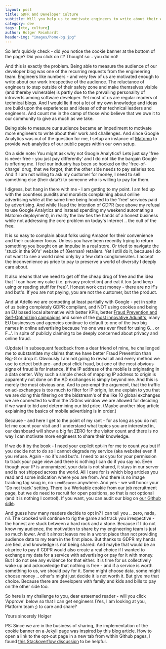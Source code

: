 ```yaml
---
layout: post
title: GDPR and Developer Culture
subtitle: Will you help us to motivate engineers to write about their work?
category: dev
tags: [cto, culture]
author: Holger Reinhardt
header-img: "images/home-bg.jpg"
---
```


So let's quickly check - did you notice the cookie banner at the bottom of the page? Did you click on it? Thought so .. you did not! 

And this is exactly the problem. Being able to measure the audience of our developer blog was one of the recurring requests from the engineering team. Engineers like numbers - and very few of us are motivated enough to write about our work irrespective of the audience. The reluctance of engineers to step outside of their safety zone and make themselves visible (and thereby vulnerable) is partly due to the prevailing personality of introverts among software developer. Yet most of us are regular readers of technical blogs. And I would lie if not a lot of my own knowledge and ideas are build upon the experiences and ideas of other technical leaders and engineers. And count me in the camp of those who believe that we owe it to our community to give as much as we take.

Being able to measure our audience became an impediment to motivate more engineers to write about their work and challenges. And since Google Analytics was out of the question for me, I setup an instance of [Matomo](https://matomo.org) to provide web analytics of our public pages within our own setup. 

On a side note: You might ask why not Google Analytics? Lets just say 'free is never free - you just pay differently' and I do not like the bargain Google is offering me. I feel our industry has been so hooked on the 'free-of-charge' drug, that we forgot, that the other side needs to pay salaries too. And if I am not willing to ask my customer for money, I need to sell something else (their data?) to someone who is willing to pay for them. 

I digress, but hang in there with me - I am getting to my point. I am fed up with the countless pundits and moralists complaining about online advertising while at the same time being hooked to the 'free' services paid by advertising. And while I laud the intention of GDPR (see above my refusal to use Google Analytics and instead spending my weekend automating a Matomo deployment), in reality the law ties the hands of a honest business while not addressing the core problem on today's Internet .. the cult of the free. 

It is so easy to complain about folks using Amazon for their convenience and their customer focus. Unless you have been recently trying to return something you bought on an impulse in a real store. Or tried to navigate the 'stuck in the 90's' website of (German) retailers. Yet I still do it, because I do not want to see a world ruled only by a few data conglomerates. I accept the inconvenience as price to pay to preserve a world of diversity I deeply care about.

It also means that we need to get off the cheap drug of free and the idea that 'I can have my cake (i.e. privacy protection) and eat it too (and keep using or reading stuff for free)'. Honest work cost money - there are no if's and but's. If you are not paying, you are not the customer, but the product.

And at Adello we are competing at least partially with Google - yet in spite of us being completely GDPR compliant, and NOT using cookies and being an EU based local alternative with better KPIs, better [Fraud Prevention and Self-Optimizing campaigns](https://www.adello.com/products/our-products/) and some of the [most innovative Adunit's](https://www.adello.com/products/creative-gallery/), many EU businesses and agencies continue to default to one of the two big names in online advertising because 'no one was ever fired for using G... or F...'. In spite of publicly claiming to be deeply concerned about privacy and online fraud.

(Update) In subsequent feedback from a dear friend of mine, he challenged me to substantiate my claims that we have better Fraud Prevention than Big-G or drop it. Obviously I am not going to reveal all and every method we use to detect both pre- and post click fraud, but one of the most obvious signs of fraud is for instance, if the IP address of the mobile is originating in a data center. Why such a simple check of mapping IP address to origin is apparently not done on the AD exchanges is simply beyond me. And this is merely the most obvious one. And to pre-empt the argument, that the traffic on ad-exchanges is too much to filter for IP origin, let me explain to you that we are doing this filtering on the bidstream's of the like 10 global exchanges we are connected to within the 250ms window we are allowed for deciding if we want to bid and determining our bid price. (Maybe another blog article explaining the basics of mobile advertising is in order.)

Because - and here I get to the point of my rant - for as long as you do not let me count your visit and I understand what topics you are interested in, our dashboard will show a big fat ZERO for the visitor count and there is no way I can motivate more engineers to share their knowledge. 

If we do it by the book - I need your explicit opt-in for me to count you but if you decide not to do so I cannot degrade my service (aka website) even if you refuse. Again - no if's and but's. I need to ask you for your permission to track your page view and there is nothing I can do if you say no. Even though your IP is anonymized, your data is not shared, it stays in our server and is not shipped across the world. All I care for is which blog articles you read and some indication where you are from. And there is no image tracking tag snug in, no `sendBeacon` anywhere. And yes - we will honor your 'Do not track' setting. There is a Workable cookie from our job recruitment page, but we do need to recruit for open positions, so that is not optional (and it is nothing I control). If you want, you can audit our blog on [our Github side](https://github.com/adello/adello.github.io).

And guess how many readers decide to opt in? I can tell you .. zero, nada, nil. The crooked will continue to rig the game and track you irrespective - the honest are stuck between a hard rock and a stone. Because if I do not know my audience, the motivation to share by my engineering team is just so much lower. And it almost leaves me in a worst place than not providing audience data to my team in the first place. But thanks to GDPR my hands are tied, and knowledge is not being shared. And maybe that would be an ok price to pay if GDPR would also create a real choice if I wanted to exchange my data for a service with advertising or pay for it with money. But I do not see any evidence for that either. It is time for us collectively wake up and acknowledge that nothing is free - and if a service is worth something to us, we should pay for it. Some might choose data, some might choose money .. other's might just decide it is not worth it. But give me that choice. Because there are developers with family and kids and bills to pay on the other side too.

So here is my challenge to you, dear esteemed reader - will you click 'Approve' below so that I can get engineers (Yes, I am looking at you, Platform team ;) to care and share?

Yours sincerely
Holger

PS: Since we are in the business of sharing, the implementation of the cookie banner on a Jekyll page was inspired by [this blog article](https://jekyllcodex.org/without-plugin/cookie-consent/). How to open a link to the opt-out page in a new tab from within Github pages, I found [this Stackoverflow discussion](https://stackoverflow.com/questions/41915571/open-link-in-new-tab-with-github-markdown-using-target-blank) to be helpful.